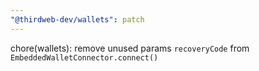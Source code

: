 ```yaml
---
"@thirdweb-dev/wallets": patch
---
```


chore(wallets): remove unused params `recoveryCode` from `EmbeddedWalletConnector.connect()`
